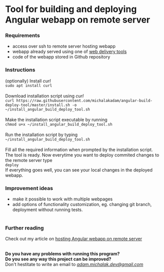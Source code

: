 # Tool for building and deploying Angular webapp on remote server

### Requirements
* access over ssh to remote server hosting webapp
* webapp already served using one of [web delivery tools](https://stackshare.io/stackups/apache-httpd-vs-jetty-vs-nginx)
* code of the webapp stored in Github repository

### Instructions

(optionally) Install *curl*
<br />
`sudo apt install curl`
<br /><br />
Download installation script using *curl*
<br />
`curl https://raw.githubusercontent.com/michalakadam/angular-build-deploy-tool/master/install.sh -o ~/install_angular_build_deploy_tool.sh
`
<br /><br />
Make the installation script executable by running 
<br />
`chmod u+x ~/install_angular_build_deploy_tool.sh`
<br /><br />
Run the installation script by typing 
<br />
`~/install_angular_build_deploy_tool.sh`
<br /><br />
Fill all the required information when prompted by the installation script.
<br /> The tool is ready. Now everytime you want to deploy commited changes to the remote server type 
<br />
`deploy`
<br />
If everything goes well, you can see your local changes in the deployed webapp. 
<br />

### Improvement ideas

* make it possible to work with multiple webpages
* add options of functionality customization, eg. changing git branch, deployment without running tests.
<br /><br />

### Further reading

Check out my article on [hosting Angular webapp on remote server](adam-michalak.site/how-to-host-angular-webapp-on-remote-server)
<br /><br />



**Do you have any problems with running this program?**
<br />
**Do you see any way this project can be improved?**
<br />
Don't hestitate to write an email to *adam.michalak.dev@gmail.com*
